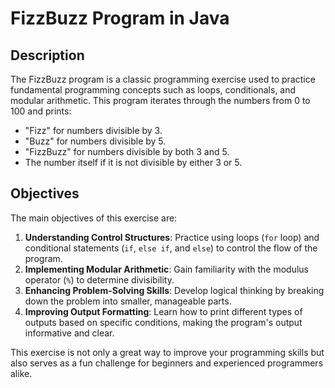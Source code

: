 # FizzBuzz Program in Java

## Description
The FizzBuzz program is a classic programming exercise used to practice fundamental programming concepts such as loops, conditionals, and modular arithmetic. This program iterates through the numbers from 0 to 100 and prints:

- "Fizz" for numbers divisible by 3.
- "Buzz" for numbers divisible by 5.
- "FizzBuzz" for numbers divisible by both 3 and 5.
- The number itself if it is not divisible by either 3 or 5.

## Objectives
The main objectives of this exercise are:

1. **Understanding Control Structures**: Practice using loops (`for` loop) and conditional statements (`if`, `else if`, and `else`) to control the flow of the program.
2. **Implementing Modular Arithmetic**: Gain familiarity with the modulus operator (`%`) to determine divisibility.
3. **Enhancing Problem-Solving Skills**: Develop logical thinking by breaking down the problem into smaller, manageable parts.
4. **Improving Output Formatting**: Learn how to print different types of outputs based on specific conditions, making the program's output informative and clear.

This exercise is not only a great way to improve your programming skills but also serves as a fun challenge for beginners and experienced programmers alike.
